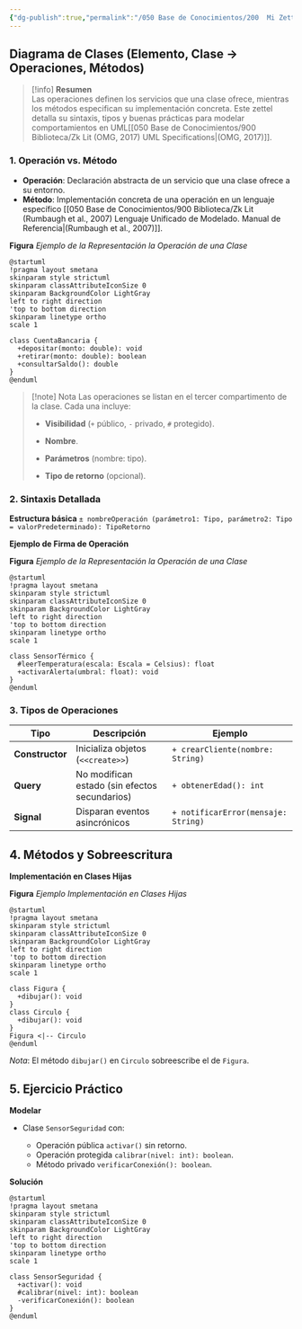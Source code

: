```yaml
---
{"dg-publish":true,"permalink":"/050 Base de Conocimientos/200  Mi Zettelkasten/100 Docencia/IS1/2025/Clase 13 Diagrama de Clases (Fundamentos, Elementos, Relaciones, etc.)/Zk Diagrama de Clases (Elemento, Clase ->  Operaciones, Métodos)/","tags":["digitalGarden"]}
---
```


## Diagrama de Clases (Elemento, Clase -> Operaciones, Métodos)

> [!info]  **Resumen**  
> Las operaciones definen los servicios que una clase ofrece, mientras los métodos especifican su implementación concreta. Este zettel detalla su sintaxis, tipos y buenas prácticas para modelar comportamientos en UML[[050 Base de Conocimientos/900 Biblioteca/Zk Lit (OMG, 2017) UML Specifications\|(OMG, 2017)]].

### 1. Operación vs. Método

- **Operación**: Declaración abstracta de un servicio que una clase ofrece a su entorno.
- **Método**: Implementación concreta de una operación en un lenguaje específico [[050 Base de Conocimientos/900 Biblioteca/Zk Lit (Rumbaugh et al., 2007) Lenguaje Unificado de Modelado. Manual de Referencia\|(Rumbaugh et al., 2007)]].

**Figura**
_Ejemplo de la Representación la Operación de una Clase_
```plantuml
@startuml
!pragma layout smetana
skinparam style strictuml
skinparam classAttributeIconSize 0
skinparam BackgroundColor LightGray
left to right direction
'top to bottom direction
skinparam linetype ortho
scale 1

class CuentaBancaria {
  +depositar(monto: double): void
  +retirar(monto: double): boolean
  +consultarSaldo(): double
}
@enduml
```


> [!note]  Nota
> Las operaciones se listan en el tercer compartimento de la clase. Cada una incluye:
> 
> - **Visibilidad** (`+` público, `-` privado, `#` protegido).
>     
> - **Nombre**.
>     
> - **Parámetros** (nombre: tipo).
>     
> - **Tipo de retorno** (opcional).


### 2. Sintaxis Detallada

**Estructura básica**
`± nombreOperación (parámetro1: Tipo, parámetro2: Tipo = valorPredeterminado): TipoRetorno`

**Ejemplo de Firma de Operación**

**Figura**
_Ejemplo de la Representación la Operación de una Clase_
```plantuml
@startuml
!pragma layout smetana
skinparam style strictuml
skinparam classAttributeIconSize 0
skinparam BackgroundColor LightGray
left to right direction
'top to bottom direction
skinparam linetype ortho
scale 1

class SensorTérmico {
  #leerTemperatura(escala: Escala = Celsius): float
  +activarAlerta(umbral: float): void
}
@enduml
```


### 3. Tipos de Operaciones

| Tipo            | Descripción                                   | Ejemplo                             |
| --------------- | --------------------------------------------- | ----------------------------------- |
| **Constructor** | Inicializa objetos (`<<create>>`)             | `+ crearCliente(nombre: String)`    |
| **Query**       | No modifican estado (sin efectos secundarios) | `+ obtenerEdad(): int`              |
| **Signal**      | Disparan eventos asincrónicos                 | `+ notificarError(mensaje: String)` |

## 4. Métodos y Sobreescritura

**Implementación en Clases Hijas**

**Figura**
_Ejemplo Implementación en Clases Hijas_
```plantuml
@startuml
!pragma layout smetana
skinparam style strictuml
skinparam classAttributeIconSize 0
skinparam BackgroundColor LightGray
left to right direction
'top to bottom direction
skinparam linetype ortho
scale 1

class Figura {
  +dibujar(): void
}
class Circulo {
  +dibujar(): void
}
Figura <|-- Circulo
@enduml
```
_Nota_: El método `dibujar()` en `Circulo` sobreescribe el de `Figura`.

## 5. Ejercicio Práctico

**Modelar**

- Clase `SensorSeguridad` con:
    
    - Operación pública `activar()` sin retorno.
    - Operación protegida `calibrar(nivel: int): boolean`.
    - Método privado `verificarConexión(): boolean`.

**Solución**

```plantuml
@startuml
!pragma layout smetana
skinparam style strictuml
skinparam classAttributeIconSize 0
skinparam BackgroundColor LightGray
left to right direction
'top to bottom direction
skinparam linetype ortho
scale 1

class SensorSeguridad {
  +activar(): void
  #calibrar(nivel: int): boolean
  -verificarConexión(): boolean
}
@enduml
```

